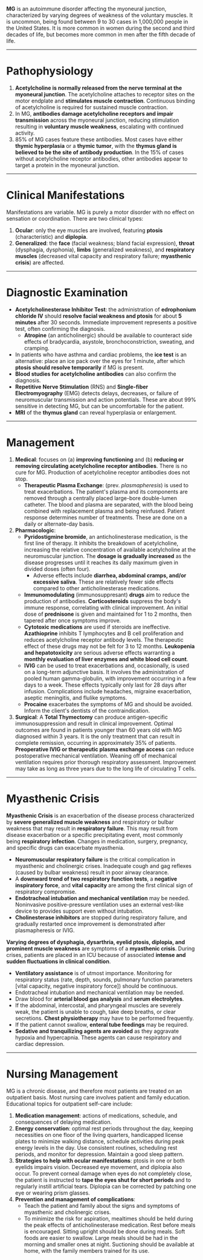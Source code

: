 **MG** is an autoimmune disorder affecting the myoneural junction, characterized by varying degrees of weakness of the voluntary muscles. It is uncommon, being found between 9 to 30 cases in 1,000,000 people in the United States. It is more common in women during the second and third decades of life, but becomes more common in men after the fifth decade of life.
___
# Pathophysiology
1. **Acetylcholine is normally released from the nerve terminal at the myoneural junction**. The acetylcholine attaches to receptor sites on the motor endplate and **stimulates muscle contraction**. Continuous binding of acetylcholine is required for sustained muscle contraction.
2. In MG, **antibodies damage acetylcholine receptors and impair transmission** across the myoneural junction, reducing stimulation resulting in **voluntary muscle weakness**, escalating with continued activity.
3. 85% of MG cases feature these antibodies. Most cases have either **thymic hyperplasia** or a **thymic tumor**, with the **thymus gland is believed to be the site of antibody production**. In the 15% of cases without acetylcholine receptor antibodies, other antibodies appear to target a protein in the myoneural junction.
___
# Clinical Manifestations
Manifestations are variable. MG is purely a motor disorder with no effect on sensation or coordination. There are two clinical types:
1. **Ocular**: only the eye muscles are involved, featuring **ptosis** (characteristic) and **diplopia**.
2. **Generalized**: the **face** (facial weakness; bland facial expression), **throat** (dysphagia, dysphonia), **limbs** (generalized weakness), and **respiratory muscles** (decreased vital capacity and respiratory failure; **myasthenic crisis**) are affected.
___
# Diagnostic Examination
- **Acetylcholinesterase Inhibitor Test**: the administration of **edrophonium chloride IV** should **resolve facial weakness and ptosis** for about **5 minutes** after 30 seconds. Immediate improvement represents a positive test, often confirming the diagnosis.
	- **Atropine** (an anticholinergic) should be available to counteract side effects of bradycardia, asystole, bronchoconstriction, sweating, and cramping.
- In patients who have asthma and cardiac problems, the **ice test** is an alternative: place an ice pack over the eyes for 1 minute, after which **ptosis should resolve temporarily** if MG is present.
- **Blood studies for acetylcholine antibodies** can also confirm the diagnosis.
- **Repetitive Nerve Stimulation** (RNS) and **Single-fiber Electromyography** (EMG) detects delays, decreases, or failure of neuromuscular transmission and action potentials. These are about 99% sensitive in detecting MG, but can be uncomfortable for the patient.
- **MRI** of the **thymus gland** can reveal hyperplasia or enlargement.
___
# Management
1. **Medical**: focuses on (a) **improving functioning** and (b) **reducing or removing circulating acetylcholine receptor antibodies**. There is no cure for MG. Production of acetylcholine receptor antibodies does not stop.
	- **Therapeutic Plasma Exchange**: (prev. *plasmapheresis*) is used to treat exacerbations. The patient's plasma and its components are removed through a centrally placed large-bore double-lumen catheter. The blood and plasma are separated, with the blood being combined with replacement plasma and being reinfused. Patient response determines number of treatments. These are done on a daily or alternate-day basis.
2. **Pharmacologic**:
	- **Pyridostigmine bromide**, an anticholinesterase medication, is the first line of therapy. It inhibits the breakdown of acetylcholine, increasing the relative concentration of available acetylcholine at the neuromuscular junction. The **dosage is gradually increased** as the disease progresses until it reaches its daily maximum given in divided doses (often four).
		- Adverse effects include **diarrhea, abdominal cramps, and/or excessive saliva**. These are relatively fewer side effects compared to other anticholinesterase medications.
	- **Immunomodulating** (immunosuppresant) **drugs** aim to reduce the production of antibodies. **Corticosteroids** suppress the body's immune response, correlating with clinical improvement. An initial dose of **prednisone** is given and maintained for 1 to 2 months, then tapered after once symptoms improve.
	- **Cytotoxic medications** are used if steroids are ineffective. **Azathioprine** inhibits T lymphocytes and B cell proliferation and reduces acetylcholine receptor antibody levels. The therapeutic effect of these drugs may not be felt for 3 to 12 months. **Leukopenia and hepatotoxicity** are serious adverse effects warranting a **monthly evaluation of liver enzymes and white blood cell count**.
	- **IVIG** can be used to treat exacerbations and, occasionally, is used on a long-term adjunctive basis. It involves the administration of pooled human gamma-globulin, with improvement occurring in a few days to a week. These effects typically only last for 28 days after infusion. Complications include headaches, migraine exacerbation, aseptic meningitis, and flulike symptoms.
	- **Procaine** exacerbates the symptoms of MG and should be avoided. Inform the client's dentists of the contraindication.
3. **Surgical**: A **Total Thymectomy** can produce antigen-specific immunosuppression and result in clinical improvement. Optimal outcomes are found in patients younger than 60 years old with MG diagnosed within 3 years. It is the only treatment that can result in complete remission, occurring in approximately 35% of patients. **Preoperative IVIG or therapeutic plasma exchange access** can reduce postoperative mechanical ventilation. Weaning off of mechanical ventilation requires prior thorough respiratory assessment. Improvement may take as long as three years due to the long life of circulating T cells.
___
# Myasthenic Crisis
**Myasthenic Crisis** is an exacerbation of the disease process characterized by **severe generalized muscle weakness** and respiratory or bulbar weakness that may result in **respiratory failure**. This may result from disease exacerbation or a specific precipitating event, most commonly being **respiratory infection**. Changes in medication, surgery, pregnancy, and specific drugs can exacerbate myasthenia.
- **Neuromuscular respiratory failure** is the critical complication in myasthenic and cholinergic crises. Inadequate cough and gag reflexes (caused by bulbar weakness) result in poor airway clearance.
- A **downward trend of two respiratory function tests**, a **negative inspiratory force**, and **vital capacity** are among the first clinical sign of respiratory compromise.
- **Endotracheal intubation and mechanical ventilation** may be needed. Noninvasive positive-pressure ventilation uses an external vest-like device to provides support even without intubation.
- **Cholinesterase inhibitors** are stopped during respiratory failure, and gradually restarted once improvement is demonstrated after plasmapheresis or IVIG.

**Varying degrees of dysphagia, dysarthria, eyelid ptosis, diplopia, and prominent muscle weakness** are symptoms of a **myasthenic crisis**. During crises, patients are placed in an ICU because of associated **intense and sudden fluctuations in clinical condition**.
- **Ventilatory assistance** is of utmost importance. Monitoring for respiratory status (rate, depth, sounds, pulmonary function parameters \[vital capacity, negative inspiratory force]) should be continuous.
- Endotracheal intubation and mechanical ventilation may be needed.
- Draw blood for **arterial blood gas analysis** and **serum electrolytes**.
- If the abdominal, intercostal, and pharyngeal muscles are severely weak, the patient is unable to cough, take deep breaths, or clear secretions. **Chest physiotherapy** may have to be performed frequently.
- If the patient cannot swallow, **enteral tube feedings** may be required.
- **Sedative and tranquilizing agents are avoided** as they aggravate hypoxia and hypercapnia. These agents can cause respiratory and cardiac depression.
___
# Nursing Management
MG is a chronic disease, and therefore most patients are treated on an outpatient basis. Most nursing care involves patient and family education. Educational topics for outpatient self-care include:
1. **Medication management**: actions of medications, schedule, and consequences of delaying medication.
2. **Energy conservation**: optimal rest periods throughout the day, keeping necessities on one floor of the living quarters, handicapped license plates to minimize walking distance, schedule activities during peak energy levels in the day. Use consistent routines, scheduling rest periods, and monitor for depression. Maintain a good sleep pattern.
3. **Strategies to help with ocular manifestations**: ptosis in one or both eyelids impairs vision. Decreased eye movement, and diplopia also occur. To prevent corneal damage when eyes do not completely close, the patient is instructed to **tape the eyes shut for short periods** and to regularly instill artificial tears. Diplopia can be corrected by patching one eye or wearing prism glasses.
4. **Prevention and management of complications**:
	- Teach the patient and family about the signs and symptoms of myasthenic and cholinergic crises.
	- To minimize the risk for aspiration, mealtimes should be held during the peak effects of anticholinesterase medication. Rest before meals is encouraged. Sitting upright should be done during meals. Soft foods are easier to swallow. Large meals should be had in the morning and smaller ones at night. Suctioning should be available at home, with the family members trained for its use.
